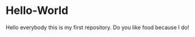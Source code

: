 Hello-World
===========

Hello everybody this is my first repository.
Do you like food because I do!

